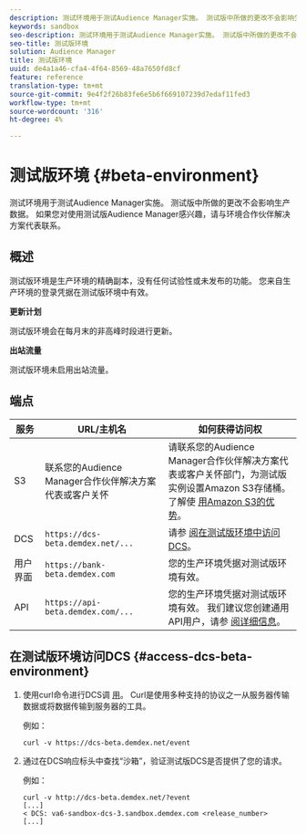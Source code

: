 ```yaml
---
description: 测试环境用于测试Audience Manager实施。 测试版中所做的更改不会影响生产数据。 如果您对使用测试版Audience Manager感兴趣，请与环境合作伙伴解决方案代表联系。
keywords: sandbox
seo-description: 测试环境用于测试Audience Manager实施。 测试版中所做的更改不会影响生产数据。 如果您对使用测试版Audience Manager感兴趣，请与环境合作伙伴解决方案代表联系。
seo-title: 测试版环境
solution: Audience Manager
title: 测试版环境
uuid: de4a1a46-cfa4-4f64-8569-48a7650fd8cf
feature: reference
translation-type: tm+mt
source-git-commit: 9e4f2f26b83fe6e5b6f669107239d7edaf11fed3
workflow-type: tm+mt
source-wordcount: '316'
ht-degree: 4%

---
```



# 测试版环境 {#beta-environment}

测试环境用于测试Audience Manager实施。 测试版中所做的更改不会影响生产数据。 如果您对使用测试版Audience Manager感兴趣，请与环境合作伙伴解决方案代表联系。

## 概述

测试版环境是生产环境的精确副本，没有任何试验性或未发布的功能。 您来自生产环境的登录凭据在测试版环境中有效。

**更新计划**

测试版环境会在每月末的非高峰时段进行更新。

**出站流量**

测试版环境未启用出站流量。

<!-- 

Added re: AAM-30826.

 -->

## 端点



| 服务 | URL/主机名 | 如何获得访问权 |
|--- |--- | --- |
| S3 | 联系您的Audience Manager合作伙伴解决方案代表或客户关怀 | 请联系您的Audience Manager合作伙伴解决方案代表或客户关怀部门，为测试版实例设置Amazon S3存储桶。 了解使 [用Amazon S3的优势](../reference/amazon-s3.md)。 |
| DCS | `https://dcs-beta.demdex.net/...` | 请参 [阅在测试版环境中访问DCS](../reference/beta-environment.md#access-dcs-beta-environment)。 |
| 用户界面 | `https://bank-beta.demdex.com` | 您的生产环境凭据对测试版环境有效。 |
| API | `https://api-beta.demdex.com/...` | 您的生产环境凭据对测试版环境有效。 我们建议您创建通用API用户，请参 [阅详细信息](../api/rest-api-main/aam-api-getting-started.md#requirements)。 |

## 在测试版环境访问DCS {#access-dcs-beta-environment}

1. 使用curl命令进行DCS调 [用](https://curl.haxx.se/docs/manpage.html)。 Curl是使用多种支持的协议之一从服务器传输数据或将数据传输到服务器的工具。

   例如：

   `curl -v https://dcs-beta.demdex.net/event`

1. 通过在DCS响应标头中查找“沙箱”，验证测试版DCS是否提供了您的请求。

   例如：

   ```
   curl -v http://dcs-beta.demdex.net/?event
   [...]
   < DCS: va6-sandbox-dcs-3.sandbox.demdex.com <release_number>
   [...]
   ```

<!--

1. Determine the load balancer's endpoint IP addresses.

   Run the `dig`  [command](https://en.wikipedia.org/wiki/Dig_(command)) to determine the IP address of the nearest load balancer. The `dig` command queries the Domain Name System and returns the name and IP addresses of the [!DNL Audience Manager] [!UICONTROL Data Collection Servers (DCS)].

   ```
   dig dcs-beta.demdex.net
   ...
   dcs-sandbox-1754093861.us-east-1.elb.amazonaws.com. 60 IN A 52.87.15.51
   dcs-sandbox-1754093861.us-east-1.elb.amazonaws.com. 60 IN A 50.16.150.8
   dcs-sandbox-1754093861.us-east-1.elb.amazonaws.com. 60 IN A 52.2.228.100
   ```

2. Using one of the addresses in the above table, add a static DNS entry in the [!DNL /etc/hosts] file.

   On Windows, modify [!DNL c:\WINDOWS\system32\drivers\etc\hosts].

   For example:

   [!DNL 52.87.15.51 *`samplepartner`*.demdex.net]

   >[!NOTE]
   >
   >The addresses change occasionally, so you must keep your [!DNL /etc/hosts] file up to date.

   Additionally, if you need to set up ID synchronization, you must add a similar entry for [!DNL dpm.demdex.net.]

   [!DNL 52.87.15.51 dpm.demdex.net]. 

3. Make a DCS call, using the `curl` [command](https://curl.haxx.se/docs/manpage.html). Curl is a tool to transfer data from or to a server, using one of many supported protocols.

   For example:

   [!DNL https://<domain>/event?product=camera] 

4. Verify that your request was served by the beta DCS by looking for "sandbox" in the DCS response header.

   For example:

   ```
   curl -v https://dcs-beta.demdex.net/?event
   [...]
   < DCS: va6-sandbox-dcs-3.sandbox.demdex.com <release_number>
   [...]
   ```

   -->